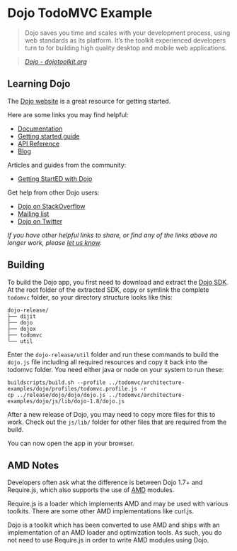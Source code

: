 # Dojo TodoMVC Example

> Dojo saves you time and scales with your development process, using web standards as its platform. It’s the toolkit experienced developers turn to for building high quality desktop and mobile web applications.

> _[Dojo - dojotoolkit.org](http://dojotoolkit.org)_


## Learning Dojo

The [Dojo website](http://dojotoolkit.org) is a great resource for getting started.

Here are some links you may find helpful:

* [Documentation](http://dojotoolkit.org/documentation)
* [Getting started guide](https://dojotoolkit.org/reference-guide/1.8/quickstart)
* [API Reference](http://dojotoolkit.org/api)
* [Blog](http://dojotoolkit.org/blog)

Articles and guides from the community:

* [Getting StartED with Dojo](http://startdojo.com)

Get help from other Dojo users:

* [Dojo on StackOverflow](http://stackoverflow.com/questions/tagged/dojo)
* [Mailing list](http://dojotoolkit.org/community)
* [Dojo on Twitter](http://twitter.com/dojo)

_If you have other helpful links to share, or find any of the links above no longer work, please [let us know](https://github.com/tastejs/todomvc/issues)._


## Building

To build the Dojo app, you first need to download and extract the [Dojo SDK](https://dojotoolkit.org/download/#sdk).
At the root folder of the extracted SDK, copy or symlink the complete `todomvc`
folder, so your directory structure looks like this:

    dojo-release/
    ├── dijit
    ├── dojo
    ├── dojox
    ├── todomvc
    └── util

Enter the `dojo-release/util` folder and run these commands to build the `dojo.js` file including all required resources and copy it back into the todomvc folder. You need either java or node on your system to run these:

```
buildscripts/build.sh --profile ../todomvc/architecture-examples/dojo/profiles/todomvc.profile.js -r
cp ../release/dojo/dojo/dojo.js ../todomvc/architecture-examples/dojo/js/lib/dojo-1.8/dojo.js
```

After a new release of Dojo, you may need to copy more files for this to work.
Check out the `js/lib/` folder for other files that are required from the
build.

You can now open the app in your browser.


## AMD Notes

Developers often ask what the difference is between Dojo 1.7+ and Require.js, which also supports the use of [AMD](https://github.com/amdjs/amdjs-api/wiki/AMD) modules.

Require.js is a loader which implements AMD and may be used with various toolkits. There are some other AMD implementations like curl.js.

Dojo is a toolkit which has been converted to use AMD and ships with an implementation of an AMD loader and optimization tools. As such, you do not need to use Require.js in order to write AMD modules using Dojo.
